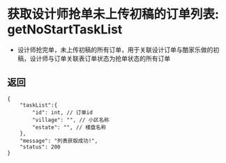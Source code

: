 # 获取设计师抢单未上传初稿的订单列表: getNoStartTaskList

- 设计师抢完单，未上传初稿的所有订单，用于关联设计订单与酷家乐做的初稿，设计师与订单关联表订单状态为抢单状态的所有订单

## 返回

    {
        "taskList":{
            "id": int, // 订单id
            "village": "", // 小区名称
            "estate": "", // 楼盘名称
        },
        "message": "列表获取成功!",
        "status": 200
    }